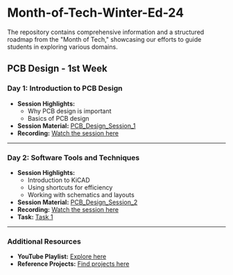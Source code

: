 # Month-of-Tech-Winter-Ed-24
The repository contains comprehensive information and a structured roadmap from the "Month of Tech," showcasing our efforts to guide students in exploring various domains.

## PCB Design - 1st Week

### Day 1: Introduction to PCB Design
- **Session Highlights:**
  - Why PCB design is important
  - Basics of PCB design
- **Session Material:** [PCB_Design_Session_1]([#1_PCB_Design_Week/PCB_Design_Session_1.pdf](https://github.com/sparkonics/Month-of-Tech-Winter-Ed-24/blob/fc51cde716b9c38ed801bc5c94871610c45b889c/%231%20PCB%20Desgin%20Week/PCB_Desgin_Session_1.pdf))
- **Recording:** [Watch the session here](https://cciitpatna.sharepoint.com/sites/Sparkonics-24/Shared%20Documents/General/Recordings/Session%20on%20PCB%20Designing-20241209_152010-Meeting%20Recording.mp4?web=1&referrer=Teams.TEAMS-ELECTRON&referrerScenario=MeetingChicletGetLink.view)

---

### Day 2: Software Tools and Techniques
- **Session Highlights:**
  - Introduction to KiCAD
  - Using shortcuts for efficiency
  - Working with schematics and layouts
- **Session Material:** [PCB_Design_Session_2](#1-PCB-Design-Week/PCB_Design_Session_2.pdf)
- **Recording:** [Watch the session here](https://cciitpatna.sharepoint.com/sites/Sparkonics-24/Shared%20Documents/General/Recordings/Session%20on%20PCB%20Designing-20241209_152010-Meeting%20Recording.mp4?web=1&referrer=Teams.TEAMS-ELECTRON&referrerScenario=MeetingChicletGetLink.view)
- **Task:** [Task 1](#1-PCB-Design-Week/Task_1.pdf)

---

### Additional Resources
- **YouTube Playlist:** [Explore here](https://youtube.com/playlist?list=PLmzKTn3f9uzE_H06a-EHa8NRX29HCez9Z&si=DIah27OOOuC0VxI5)
- **Reference Projects:** [Find projects here](https://devbisme.github.io/RepoRecon/?topic=kicad&filter=&sort=pushed:desc)
